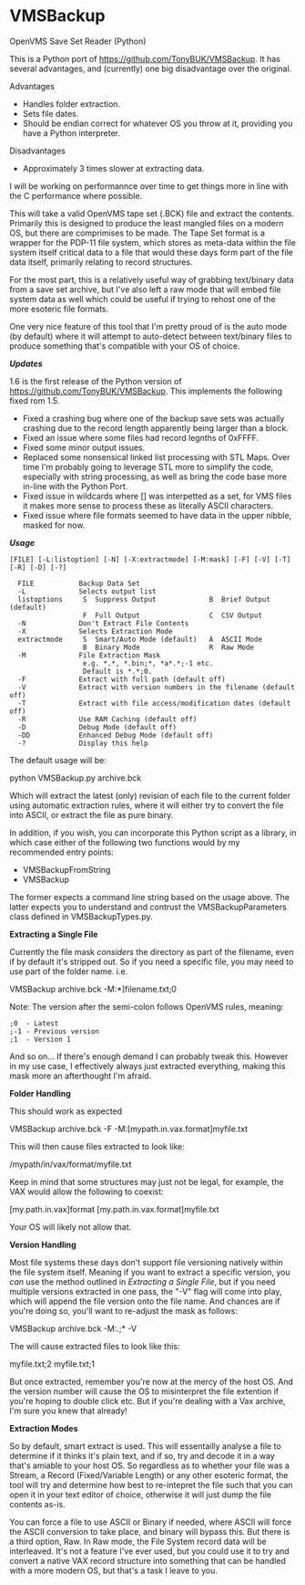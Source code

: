 # VMSBackup
OpenVMS Save Set Reader (Python)

This is a Python port of https://github.com/TonyBUK/VMSBackup.  It has several advantages, and (currently) one big disadvantage over the original.

Advantages
- Handles folder extraction.
- Sets file dates.
- Should be endian correct for whatever OS you throw at it, providing you have a Python interpreter.

Disadvantages
- Approximately 3 times slower at extracting data.

I will be working on performannce over time to get things more in line with the C performance where possible.

This will take a valid OpenVMS tape set (.BCK) file and extract the contents.  Primarily this is designed to produce the least mangled files on a modern OS, but there are comprimises to be made.  The Tape Set format is a wrapper for the PDP-11 file system, which stores as meta-data within the file system itself critical data to a file that would these days form part of the file data itself, primarily relating to record structures.

For the most part, this is a relatively useful way of grabbing text/binary data from a save set archive, but I've also left a raw mode that will embed file system data as well which could be useful if trying to rehost one of the more esoteric file formats.

One very nice feature of this tool that I'm pretty proud of is the auto mode (by default) where it will attempt to auto-detect between text/binary files to produce something that's compatible with your OS of choice.

***Updates***

1.6 is the first release of the Python version of https://github.com/TonyBUK/VMSBackup.  This implements the following fixed rom 1.5.

- Fixed a crashing bug where one of the backup save sets was actually crashing due to the record length apparently being larger than a block.
- Fixed an issue where some files had record legnths of 0xFFFF.
- Fixed some minor output issues.
- Replaced some nonsensical linked list processing with STL Maps.  Over time I'm probably going to leverage STL more to simplify the code, especially with string processing, as well as bring the code base more in-line with the Python Port.
- Fixed issue in wildcards where [] was interpetted as a set, for VMS files it makes more sense to process these as literally ASCII characters.
- Fixed issue where file formats seemed to have data in the upper nibble, masked for now.


***Usage***

    [FILE] [-L:listoption] [-N] [-X:extractmode] [-M:mask] [-F] [-V] [-T] [-R] [-D] [-?]

      FILE           Backup Data Set
      -L             Selects output list
      listoptions     S  Suppress Output             B  Brief Output (default)
                      F  Full Output                 C  CSV Output
      -N             Don't Extract File Contents
      -X             Selects Extraction Mode
      extractmode     S  Smart/Auto Mode (default)   A  ASCII Mode
                      B  Binary Mode                 R  Raw Mode
      -M             File Extraction Mask
                      e.g. *.*, *.bin;*, *a*.*;-1 etc.
                      Default is *.*;0.
      -F             Extract with full path (default off)
      -V             Extract with version numbers in the filename (default off)
      -T             Extract with file access/modification dates (default off)
      -R             Use RAM Caching (default off)
      -D             Debug Mode (default off)
      -DD            Enhanced Debug Mode (default off)
      -?             Display this help

The default usage will be:

python VMSBackup.py archive.bck

Which will extract the latest (only) revision of each file to the current folder using automatic extraction rules, where it will either try to convert the file into ASCII, or extract the file as pure binary.

In addition, if you wish, you can incorporate this Python script as a library, in which case either of the following two functions would by my recommended entry points:

- VMSBackupFromString
- VMSBackup

The former expects a command line string based on the usage above.  The latter expects you to understand and contrust the VMSBackupParameters class defined in VMSBackupTypes.py.


**Extracting a Single File**

Currently the file mask *considers* the directory as part of the filename, even if by default it's stripped out.  So if you need a specific file, you may need to use part of the folder name.  i.e.

VMSBackup archive.bck -M:*]filename.txt;0

Note: The version after the semi-colon follows OpenVMS rules, meaning:

    ;0  - Latest
    ;-1 - Previous version
    ;1  - Version 1
    
And so on...  If there's enough demand I can probably tweak this.  However in my use case, I effectively always just extracted everything, making this mask more an afterthought I'm afraid.


**Folder Handling**

This should work as expected

VMSBackup archive.bck -F -M:[mypath.in.vax.format]myfile.txt

This will then cause files extracted to look like:

/mypath/in/vax/format/myfile.txt

Keep in mind that some structures may just not be legal, for example, the VAX would allow the following to coexist:

[my.path.in.vax]format
[my.path.in.vax.format]myfile.txt

Your OS will likely not allow that.


**Version Handling**

Most file systems these days don't support file versioning natively within the file system itself.  Meaning if you want to extract a specific version, you *can* use the method outlined in *Extracting a Single File*, but if you need multiple versions extracted in one pass, the "-V" flag will come into play, which will append the file version onto the file name.  And chances are if you're doing so, you'll want to re-adjust the mask as follows:

VMSBackup archive.bck -M:*.*;* -V

The will cause extracted files to look like this:

myfile.txt;2
myfile.txt;1

But once extracted, remember you're now at the mercy of the host OS.  And the version number will cause the OS to misinterpret the file extention if you're hoping to double click etc.  But if you're dealing with a Vax archive, I'm sure you knew that already!


**Extraction Modes**

So by default, smart extract is used.  This will essentailly analyse a file to determine if it thinks it's plain text, and if so, try and decode it in a way that's amiable to your host OS.  So regardless as to whether your file was a Stream, a Record (Fixed/Variable Length) or any other esoteric format, the tool will try and determine how best to re-intepret the file such that you can open it in your text editor of choice, otherwise it will just dump the file contents as-is.

You can force a file to use ASCII or Binary if needed, where ASCII will force the ASCII conversion to take place, and binary will bypass this.  But there is a third option, Raw.  In Raw mode, the File System record data will be interleaved.  It's not a feature I've ever used, but you could use it to try and convert a native VAX record structure into something that can be handled with a more modern OS, but that's a task I leave to you.

